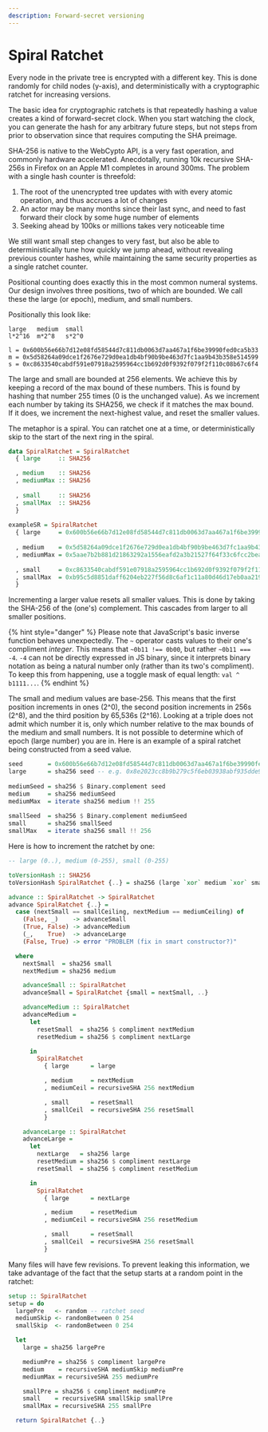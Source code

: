 ```yaml
---
description: Forward-secret versioning
---
```


# Spiral Ratchet

Every node in the private tree is encrypted with a different key. This is done randomly for child nodes \(y-axis\), and deterministically with a cryptographic ratchet for increasing versions.

The basic idea for cryptographic ratchets is that repeatedly hashing a value creates a kind of forward-secret clock. When you start watching the clock, you can generate the hash for any arbitrary future steps, but not steps from prior to observation since that requires computing the SHA preimage.

SHA-256 is native to the WebCypto API, is a very fast operation, and commonly hardware accelerated. Anecdotally, running 10k recursive SHA-256s in Firefox on an Apple M1 completes in around 300ms. The problem with a single hash counter is threefold:

1. The root of the unencrypted tree updates with with every atomic operation, and thus accrues a lot of changes  
2. An actor may be many months since their last sync, and need to fast forward their clock by some huge number of elements  
3. Seeking ahead by 100ks or millions takes very noticeable time

We still want small step changes to very fast, but also be able to deterministically tune how quickly we jump ahead, without revealing previous counter hashes, while maintaining the same security properties as a single ratchet counter.

Positional counting does exactly this in the most common numeral systems. Our design involves three positions, two of which are bounded. We call these the large \(or epoch\), medium, and small numbers. 

Positionally this look like:

```text
large   medium  small
l*2^16  m*2^8   s*2^0

l = 0x600b56e66b7d12e08fd58544d7c811db0063d7aa467a1f6be39990fed0ca5b33
m = 0x5d58264a09dce1f2676e729d0ea1db4bf90b9be463d7fc1aa9b43b358e514599
s = 0xc8633540cabdf591e07918a2595964cc1b692d0f9392f079f2f110c08b67c6f4
```

The large and small are bounded at 256 elements. We achieve this by keeping a record of the max bound of these numbers. This is found by hashing that number 255 times \(0 is the unchanged value\). As we increment each number by taking its SHA256, we check if it matches the max bound. If it does, we increment the next-highest value, and reset the smaller values.

The metaphor is a spiral. You can ratchet one at a time, or deterministically skip to the start of the next ring in the spiral.

```haskell
data SpiralRatchet = SpiralRatchet
  { large     :: SHA256

  , medium    :: SHA256
  , mediumMax :: SHA256
  
  , small     :: SHA256
  , smallMax  :: SHA256
  }
  
exampleSR = SpiralRatchet
  { large     = 0x600b56e66b7d12e08fd58544d7c811db0063d7aa467a1f6be39990fed0ca5b33
  
  , medium    = 0x5d58264a09dce1f2676e729d0ea1db4bf90b9be463d7fc1aa9b43b358e514599
  , mediumMax = 0x5aae7b2b881d21863292a1556eafd2a3b21527f64f33c6fcc2beaa9d9cf1fe5f
  
  , small     = 0xc8633540cabdf591e07918a2595964cc1b692d0f9392f079f2f110c08b67c6f4
  , smallMax  = 0xb95c5d8851daff6204eb227f56d8c6af1c11a80d46d17eb0aa219a9d2ec109af
  }
```

Incrementing a larger value resets all smaller values. This is done by taking the SHA-256 of the \(one's\) complement. This cascades from larger to all smaller positions.

{% hint style="danger" %}
Please note that JavaScript's basic inverse function behaves unexpectedly. The `~` operator casts values to their one's compliment _integer_. This means that `~0b11 !== 0b00`, but rather `~0b11 === -4`. `-4` can not be directly expressed in JS binary, since it interprets binary notation as being a natural number only \(rather than its two's compliment\). To keep this from happening, use a toggle mask of equal length: `val ^ b1111...`.
{% endhint %}

The small and medium values are base-256. This means that the first position increments in ones \(2^0\), the second position increments in 256s \(2^8\), and the third position by 65,536s \(2^16\). Looking at a triple does not admit which number it is, only which number relative to the max bounds of the medium and small numbers. It is not possible to determine which of epoch \(large number\) you are in. Here is an example of a spiral ratchet being constructed from a seed value.

```haskell
seed       = 0x600b56e66b7d12e08fd58544d7c811db0063d7aa467a1f6be39990fed0ca5b33
large      = sha256 seed -- e.g. 0x8e2023cc8b9b279c5f6eb03938abf935dde93be9bfdc006a0f570535fda82ef8
  
mediumSeed = sha256 $ Binary.complement seed
medium     = sha256 mediumSeed
mediumMax  = iterate sha256 medium !! 255
   
smallSeed  = sha256 $ Binary.complement mediumSeed
small      = sha256 smallSeed
smallMax   = iterate sha256 small !! 256
```

Here is how to increment the ratchet by one:

```haskell
-- large (0..), medium (0-255), small (0-255)

toVersionHash :: SHA256
toVersionHash SpiralRatchet {..} = sha256 (large `xor` medium `xor` small)

advance :: SpiralRatchet -> SpiralRatchet
advance SpiralRatchet {..} =
  case (nextSmall == smallCeiling, nextMedium == mediumCeiling) of
    (False, _)    -> advanceSmall
    (True, False) -> advanceMedium
    (_,    True)  -> advanceLarge
    (False, True) -> error "PROBLEM (fix in smart constructor?)"

  where
    nextSmall  = sha256 small
    nextMedium = sha256 medium

    advanceSmall :: SpiralRatchet
    advanceSmall = SpiralRatchet {small = nextSmall, ..}

    advanceMedium :: SpiralRatchet
    advanceMedium =
      let
        resetSmall  = sha256 $ compliment nextMedium
        resetMedium = sha256 $ compliment nextLarge

      in
        SpiralRatchet
          { large      = large

          , medium     = nextMedium
          , mediumCeil = recursiveSHA 256 nextMedium

          , small      = resetSmall
          , smallCeil  = recursiveSHA 256 resetSmall
          }

    advanceLarge :: SpiralRatchet
    advanceLarge =
      let
        nextLarge   = sha256 large
        resetMedium = sha256 $ compliment nextLarge
        resetSmall  = sha256 $ compliment resetMedium

      in
        SpiralRatchet
          { large      = nextLarge

          , medium     = resetMedium
          , mediumCeil = recursiveSHA 256 resetMedium

          , small      = resetSmall
          , smallCeil  = recursiveSHA 256 resetSmall
          }
```

Many files will have few revisions. To prevent leaking this information, we take advantage of the fact that the setup starts at a random point in the ratchet:

```haskell
setup :: SpiralRatchet
setup = do
  largePre   <- random -- ratchet seed
  mediumSkip <- randomBetween 0 254
  smallSkip  <- randomBetween 0 254

  let
    large = sha256 largePre

    mediumPre = sha256 $ compliment largePre
    medium    = recursiveSHA mediumSkip mediumPre
    mediumMax = recursiveSHA 255 mediumPre

    smallPre = sha256 $ compliment mediumPre
    small    = recursiveSHA smallSkip smallPre
    smallMax = recursiveSHA 255 smallPre

  return SpiralRatchet {..}
```



